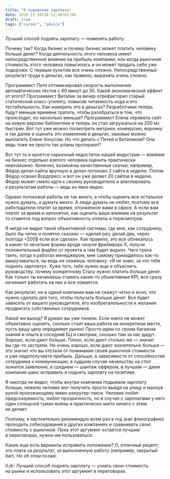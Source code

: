 ```yaml
---
title: "О повышении зарплаты"
date: 2018-11-18T16:12:48+02:00
draft: true
tags: ["career", "advice"]
---
```


Лучший способ поднять зарплату — поменять работу.

Почему так? Когда бизнес и почему бизнес может платить человеку больше денег? Когда деятельность этого человека имеет непосредственное влияние на прибыль компании, или когда рыночная стоимость этого человека повысилась и он может продать себя уже подороже.
С первым пунктом все очень сложно. Непосредственный результат труда в деньгах, как правило, выразить очень сложно. 

Программист Петя оптимизировал скорость выполнения автоматических тестов с 60 минут до 50. Какой экономический эффект от этого? Программист Виталик за вечер отрефакторил старый статический класс-утилиту, повысив читаемость кода и его тестабельность. Как измерить это в деньгах? Разработчики теперь будут меньше времени тратить, чтобы разобраться в том, что происходит, но насколько меньше? Программист Елена перевела сайт на новую версию библиотеки и теперь он стал загружаться на 200 мс быстрее. Вот тут уже можно посмотреть метрики, конверсию, воронку и так далее и оценить это изменение в деньгах, каковые можно выплатить Елене бонусом. Но что делать с Петей и Виталиком? Они ведь тоже не просто так штаны протирают?

Вот тут то и кроется серьезный недостаток нашей индустрии — влияние на бизнес отдельно взятого человека оценить практически невозможно. Конечно, возможны качественные скачки, например, Фёдор делал сайты вручную и делал потоково 2 сайта в неделю. Потом Фёдор освоил Вордпресс и вот он уже делает 20 сайтов в неделю. Фёдор может смело идти к своему руководителю и апеллировать к результатам работы — ведь их явно видно. 

Однако потоковой работы не так много, а чтобы оценить все остальное нужно думать, и думать много. А люди думать не любят, поэтому все работодатели платят за время, отсиженное вами в офисе. А если вам платят за время и непонятно, как оценить ваше влияние на результат то ставится под вопрос объективность оплаты и пересмотров.

Я нигде не видел такой объективной системы, где мне, как сотруднику, было бы четко и понятно сказано — «делай раз, делай два, через полгода +200$ если все сделал». Как правило, это все облекалось в какие-то нечеткие формы вроде «изучи фреймворк X, получи положительный фидбек от проекта а там будет видно». Чего греха таить, когда я работал менеджером, мне самому приходилось как-то выкручиваться, ты ведь не скажешь человеку: «Я не знаю, за что тебе поднять зарплату». Хуже того, тебе нужно еще и объяснить руководству, почему конкретному Стасу нужно платить больше денег. Как только ты начинаешь ставить какие-то объективные KPI, все сразу начинают работать на них и все ломается.

Как результат, ни в одной компании вам не скажут четко и ясно, что нужно сделать для того, чтобы получать больше денег. Все будет зависеть от вашего руководителя, его изобретательности и желания продвигать собственных сотрудников.

Какой же выход? Я думаю вы уже поняли. Если никто не может объективно оценить, сколько стоит ваша работа на конкретном месте, пусть вашу цену определяет рынок! Просто идем со своим багажом знаний и опыта в соседний БЦ и смотрим, сколько там за нас дадут. Хорошо, если дают больше. Плохо, если дают столько же — значит вы где-то застряли. Не очень хорошо, если дают значительно больше — это значит что вы отстали от понимания своей рыночной стоимости и уже недополучаете прибыль. Дальше, в зависимости от способностей сотрудника к коммуникации, в худшем случае начальству на стол ложится заявление, в среднем — шантаж оффером, в лучшем — даем компании шанс исправить и поднять зарплату на позитиве.

Я никогда не видел, чтобы внутри компании подымали зарплату больше, нежели человек мог получить просто выйдя на улицу и махнув рукой проезжающему мимо рекрутер-такси. Человек любит предсказуемость, любит прозрачность, но в случае с зарплатами у него один сплошной туман войны и практически никто ничего с этим не делает.

Поэтому, я настоятельно рекомендую всем раз в год (как флюографию) проходить собеседования в других компаниях и сравнивать свою стоимость с рыночной. Пока этот аргумент остается лучшим в переговорах, нужно им пользоваться. 

Какие еще есть варианты исправить положение? О, отличный рецепт, это плата за результат, за выполненную работу (например, закрытый баг). Но об этом позже.

tl;dr: Лучший способ поднять зарплату — узнать свою стоимость на рынке и использовать этот аргумент в переговорах.